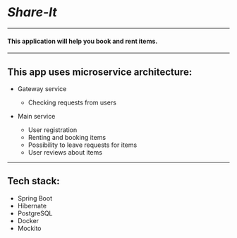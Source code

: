 # _Share-It_
___

#### This application will help you book and rent items.
___
## This app uses microservice architecture:

+ Gateway service
  + Сhecking requests from users

+ Main service
  + User registration
  + Renting and booking items
  + Possibility to leave requests for items
  + User reviews about items
-------
## Tech stack:

+ Spring Boot
+ Hibernate
+ PostgreSQL
+ Docker
+ Mockito
